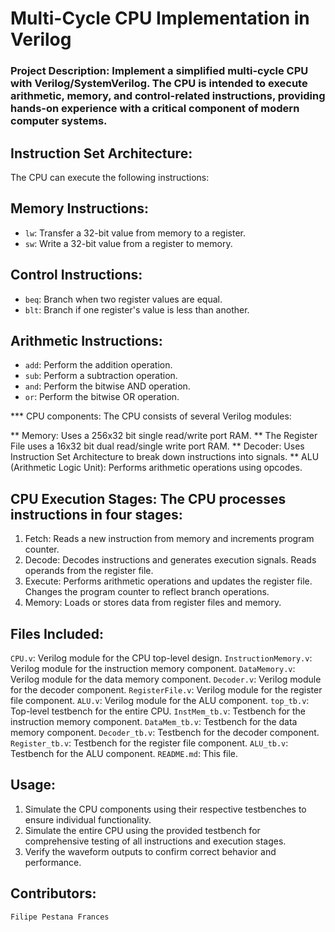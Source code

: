 # Multi-Cycle CPU Implementation in Verilog

### Project Description: Implement a simplified multi-cycle CPU with Verilog/SystemVerilog. The CPU is intended to execute arithmetic, memory, and control-related instructions, providing hands-on experience with a critical component of modern computer systems.


## Instruction Set Architecture:
The CPU can execute the following instructions:

## Memory Instructions:
- `lw`: Transfer a 32-bit value from memory to a register.
- `sw`: Write a 32-bit value from a register to memory.

## Control Instructions:
- `beq`: Branch when two register values are equal.
- `blt`: Branch if one register's value is less than another.

## Arithmetic Instructions:
- `add`: Perform the addition operation.
- `sub`: Perform a subtraction operation.
- `and`: Perform the bitwise AND operation.
- `or`: Perform the bitwise OR operation.


*** CPU components:
The CPU consists of several Verilog modules:

** Memory: Uses a 256x32 bit single read/write port RAM.
** The Register File uses a 16x32 bit dual read/single write port RAM.
** Decoder: Uses Instruction Set Architecture to break down instructions into signals.
** ALU (Arithmetic Logic Unit): Performs arithmetic operations using opcodes.


## CPU Execution Stages: The CPU processes instructions in four stages:

1. Fetch: Reads a new instruction from memory and increments program counter.
2. Decode: Decodes instructions and generates execution signals. Reads operands from the register file.
3. Execute: Performs arithmetic operations and updates the register file. Changes the program counter to reflect branch operations.
4. Memory: Loads or stores data from register files and memory.


## Files Included:
`CPU.v`: Verilog module for the CPU top-level design.
`InstructionMemory.v`: Verilog module for the instruction memory component.
`DataMemory.v`: Verilog module for the data memory component.
`Decoder.v`: Verilog module for the decoder component.
`RegisterFile.v`: Verilog module for the register file component.
`ALU.v`: Verilog module for the ALU component.
`top_tb.v`: Top-level testbench for the entire CPU.
`InstMem_tb.v`: Testbench for the instruction memory component.
`DataMem_tb.v`: Testbench for the data memory component.
`Decoder_tb.v`: Testbench for the decoder component.
`Register_tb.v`: Testbench for the register file component.
`ALU_tb.v`: Testbench for the ALU component.
`README.md`: This file.


## Usage:
1. Simulate the CPU components using their respective testbenches to ensure individual functionality.
2. Simulate the entire CPU using the provided testbench for comprehensive testing of all instructions and execution stages.
3. Verify the waveform outputs to confirm correct behavior and performance.


## Contributors:
`Filipe Pestana Frances`
